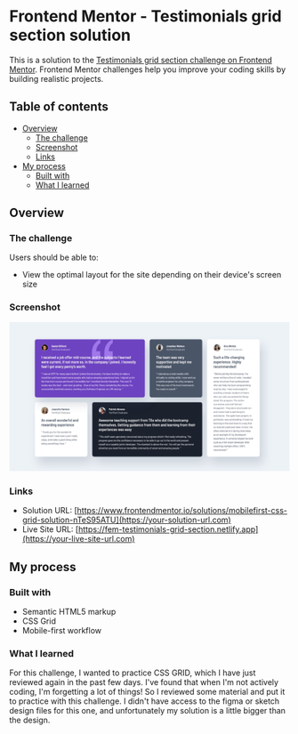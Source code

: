 # Frontend Mentor - Testimonials grid section solution

This is a solution to the [Testimonials grid section challenge on Frontend Mentor](https://www.frontendmentor.io/challenges/testimonials-grid-section-Nnw6J7Un7). Frontend Mentor challenges help you improve your coding skills by building realistic projects.

## Table of contents

- [Overview](#overview)
  - [The challenge](#the-challenge)
  - [Screenshot](#screenshot)
  - [Links](#links)
- [My process](#my-process)
  - [Built with](#built-with)
  - [What I learned](#what-i-learned)

## Overview

### The challenge

Users should be able to:

- View the optimal layout for the site depending on their device's screen size

### Screenshot

![](/images/screenshot-testimonials.jpg)

### Links

- Solution URL: [https://www.frontendmentor.io/solutions/mobilefirst-css-grid-solution-nTeS95ATU](https://your-solution-url.com)
- Live Site URL: [https://fem-testimonials-grid-section.netlify.app](https://your-live-site-url.com)

## My process

### Built with

- Semantic HTML5 markup
- CSS Grid
- Mobile-first workflow

### What I learned

For this challenge, I wanted to practice CSS GRID, which I have just reviewed again in the past few days. I've found that when I'm not actively coding, I'm forgetting a lot of things! So I reviewed some material and put it to practice with this challenge.
I didn't have access to the figma or sketch design files for this one, and unfortunately my solution is a little bigger than the design.
